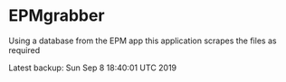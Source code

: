 # EPMgrabber
Using a database from the EPM app this application scrapes the files as required


Latest backup: Sun Sep 8 18:40:01 UTC 2019
